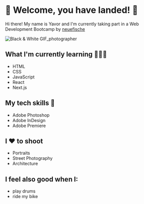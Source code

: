 # 🚀  Welcome, you have landed!  🚀 

Hi there! My name is Yavor and I'm currently taking part in a Web Development Bootcamp by [neuefische](https://www.neuefische.de/)

![Black & White GIF_photographer](https://media.giphy.com/media/NMBqdKUKQ3aLe/giphy.gif)

## What I'm currently learning 📘📙📗
- HTML
- CSS
- JavaScript
- React
- Next.js

## My tech skills 📡
- Adobe Photoshop
- Adobe InDesign
- Adobe Premiere

## I ❤️ to shoot
- Portraits
- Street Photography
- Architecture

## I feel also good when I:
- play drums
- ride my bike
